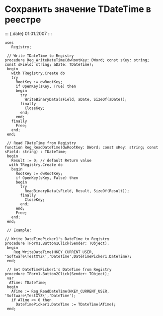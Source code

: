 Сохранить значение TDateTime в реестре
======================================

::: {.date}
01.01.2007
:::

    uses
       Registry;
     
     // Write TDateTime to Registry 
    procedure Reg_WriteDateTime(dwRootKey: DWord; const sKey: string; const sField: string; aDate: TDateTime);
     begin
       with TRegistry.Create do
       try
         RootKey := dwRootKey;
         if OpenKey(sKey, True) then
         begin
           try
             WriteBinaryData(sField, aDate, SizeOf(aDate));
           finally
             CloseKey;
           end;
         end;
       finally
         Free;
       end;
     end;
     
     // Read TDateTime from Registry 
    function Reg_ReadDateTime(dwRootKey: DWord; const sKey: string; const sField: string) : TDateTime;
     begin
       Result := 0; // default Return value 
      with TRegistry.Create do
       begin
         RootKey := dwRootKey;
         if OpenKey(sKey, False) then
         begin
           try
             ReadBinaryData(sField, Result, SizeOf(Result));
           finally
             CloseKey;
           end;
         end;
         Free;
       end;
     end;
     
     // Example: 
     
    // Write DateTimePicker1's DateTime to Registry 
    procedure TForm1.Button1Click(Sender: TObject);
     begin
        Reg_WriteDateTime(HKEY_CURRENT_USER, 'Software\TestXYZ\','DateTime',DateTimePicker1.DateTime);
     end;
     
     // Set DateTimePicker1's DateTime from Registry 
    procedure TForm1.Button2Click(Sender: TObject);
     var
      ATime: TDateTime;
     begin
       ATime := Reg_ReadDateTime(HKEY_CURRENT_USER, 'Software\TestXYZ\','DateTime');
       if ATime <> 0 then
         DateTimePicker1.DateTime := TDateTime(ATime);
     end;
